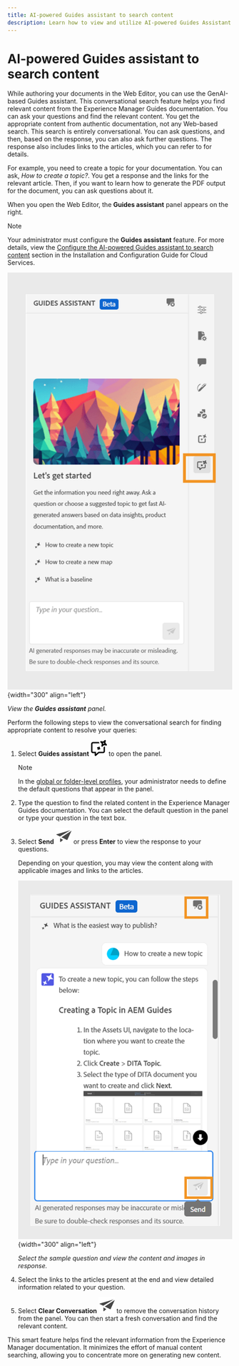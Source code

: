 ```yaml
---
title: AI-powered Guides assistant to search content
description: Learn how to view and utilize AI-powered Guides Assistant in the Web Editor.
---
```


# AI-powered Guides assistant to search content



While authoring your documents in the Web Editor, you can use the GenAI-based Guides assistant. This conversational search feature helps you find relevant content from the Experience Manager Guides documentation.
You can ask your questions and find the relevant content. You get the appropriate content from authentic documentation, not any Web-based search. This search is entirely conversational. You can ask questions, and then, based on the response, you can also ask further questions. The response also includes links to the articles, which you can refer to for details. 

For example, you need to create a topic for your documentation. You can ask, *How to create a topic?*. You get a response and the links for the relevant article. Then, if you want to learn how to generate the PDF output for the document, you can ask questions about it.



When you open the Web Editor, the **Guides assistant** panel appears on the right.



>[!NOTE]
>
> Your administrator must configure the **Guides assistant** feature. For more details, view the [Configure the AI-powered Guides assistant to search content](../cs-install-guide/conf-guides-assistant.md) section in the Installation and Configuration Guide for Cloud Services. 

![Guides assistant panel](images/guides-assistant-panel.png){width="300" align="left"}

*View the **Guides assistant** panel.*

Perform the following steps to view the conversational search for finding appropriate content to resolve your queries:

1. Select **Guides assistant** ![Guides assistant icon](images/guides-assistant-icon.svg) to open the panel.



    >[!NOTE]
    >
    > In the [global or folder-level profiles](../cs-install-guide/conf-folder-level.md#conf-ai-guides-assistant), your administrator needs to define the default questions that appear in the panel. 

  1. Type the question to find the related content in the Experience Manager Guides documentation. You can select the default question in the panel or type your question in the text box.

  1. Select **Send**  ![Send icon](images/send-icon.svg)  or press **Enter**  to view the response to your questions.
  
      Depending on your question, you may view the content along with applicable images and links to the articles.

        ![Guides assistant panel response](images/guides-assistant-panel-response.png){width="300" align="left"}


        *Select the sample question and view the content and images in response.* 
      


   
    
1. Select the links to the articles present at the end and view detailed information related to your question.


1. Select **Clear Conversation** ![clear conversation](images/clear-conversation-icon.svg) to remove the conversation history from the panel. You can then start a fresh conversation and find the relevant content. 

   
This smart feature helps find the relevant information from the Experience Manager documentation. It minimizes the effort of manual content searching, allowing you to concentrate more on generating new content.